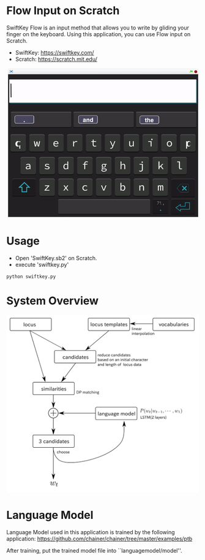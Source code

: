 # Flow Input on Scratch


SwiftKey Flow is an input method that allows you to write by gliding your finger on the keyboard.
Using this application, you can use Flow input on Scratch.

- SwiftKey: https://swiftkey.com/
- Scratch: https://scratch.mit.edu/

![demo](https://github.com/altescy/FlowInputOnScratch/blob/master/demo.gif)

# Usage
- Open 'SwiftKey.sb2' on Scratch.
- execute 'swiftkey.py'
```
python swiftkey.py
```


# System Overview
![overview](https://github.com/altescy/FlowInputOnScratch/blob/master/workflow-en.png)

# Language Model
Language Model used in this application is trained by the following application:
https://github.com/chainer/chainer/tree/master/examples/ptb

After training, put the trained model file into ``languagemodel/model''.
